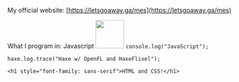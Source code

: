 My official website: [https://letsgoaway.ga/mes](https://letsgoaway.ga/mes)

What I program in:
Javascript <img src="https://upload.wikimedia.org/wikipedia/commons/thumb/6/6a/JavaScript-logo.png/600px-JavaScript-logo.png" alt="" data-canonical-src="https://upload.wikimedia.org/wikipedia/commons/thumb/6/6a/JavaScript-logo.png/600px-JavaScript-logo.png" width="64" height="64" />
`console.log("JavaScript");`

`haxe.log.trace("Haxe w/ OpenFL and HaxeFlixel");`

`<h1 style="font-family: sans-serif">HTML and CSS!</h1>`
